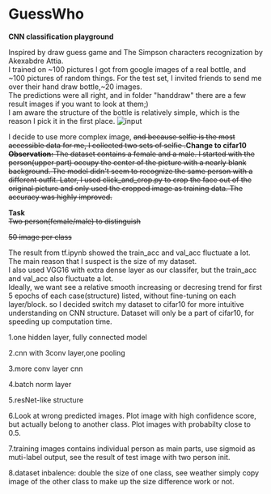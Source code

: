 # GuessWho
**CNN classification playground**

Inspired by draw guess game and The Simpson characters recognization by Akexabdre Attia.<br/>
I trained on ~100 pictures I got from google images of a real bottle, and ~100 pictures of random things. For the test set, I invited friends to send me over their hand draw bottle,~20 images.<br/>
The predictions were all right, and in folder "handdraw" there are a few result images if you want to look at them;)<br/>
I am aware the structure of the bottle is relatively simple, which is the reason I pick it in the first place.
![input](https://github.com/minibutterbread/guesswho/blob/master/handdraw/IMG.jpg)



I decide to use more complex image, <del>and because selfie is the most accessible data for me,  I collected two sets of selfie .</del>**Change to cifar10**<br/>
<del>
**Observation:**
The dataset contains a female and a male. I started with the person(upper part) occupy the center of the picture with a nearly blank background. The model didn't seem to recognize the same person with a different outfit. Later, I used click_and_crop.py to crop the face out of the original picture and only used the cropped image as training data. The accuracy was highly improved.</del>





**Task**<br/>
<del>Two person(female/male) to distinguish</del>

<del>50 image per class</del>

The result from tf.ipynb showed the train_acc and val_acc fluctuate a lot. The main reason that I suspect is the size of my dataset.<br/>
I also used VGG16 with extra dense layer as our classifer, but the train_acc and val_acc also fluctuate a lot.<br/>
Ideally, we want see a relative smooth increasing or decresing trend for first 5 epochs of each case(structure) listed, without fine-tuning on each layer/block. so I decided switch my dataset to cifar10 for more intuitive understanding on CNN structure.   Dataset will only be a part of cifar10, for speeding up computation time.<br/>

1.one hidden layer, fully connected model

2.cnn with 3conv layer,one pooling

3.more conv layer cnn

4.batch norm layer

5.resNet-like structure

6.Look at wrong predicted images. Plot image with high confidence score, but actually belong to another class. Plot images with probabilty close to 0.5.

7.training images contains individual person as main parts, use sigmoid as muti-label output, see the result of test image with two person init.

8.dataset inbalence: double the size of one class, see weather simply copy image of the other class to make up the size difference work or not.
